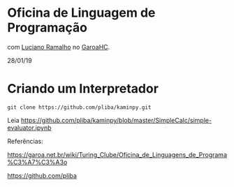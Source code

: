 # Oficina de Linguagem de Programação

com [Luciano Ramalho](https://github.com/ramalho) no [GaroaHC](https://garoa.net.br/wiki/P%C3%A1gina_principal).

28/01/19

# Criando um Interpretador

```
git clone https://github.com/pliba/kaminpy.git
```

Leia https://github.com/pliba/kaminpy/blob/master/SimpleCalc/simple-evaluator.ipynb



Referências:

https://garoa.net.br/wiki/Turing_Clube/Oficina_de_Linguagens_de_Programa%C3%A7%C3%A3o

https://github.com/pliba

